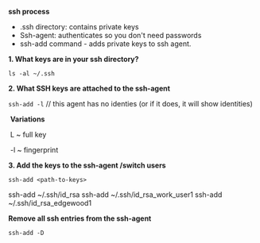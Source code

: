 **ssh process** 

- .ssh directory: contains private keys
- Ssh-agent: authenticates so you don't need passwords
- ssh-add command - adds private keys to ssh agent.  

**1. What keys are in your ssh directory?**

`ls -al ~/.ssh`

**2. What SSH keys are attached to the ssh-agent**

`ssh-add -l`  // this agent has no identies (or if it does, it will show identities)

​		**Variations**

​			L ~ full key

​			-l ~ fingerprint 

**3. Add the keys to the ssh-agent /switch users**

`ssh-add <path-to-keys>`

ssh-add ~/.ssh/id_rsa
ssh-add ~/.ssh/id_rsa_work_user1
ssh-add ~/.ssh/id_rsa_edgewood1




__Remove all ssh entries from the ssh-agent__

`ssh-add -D`  





 